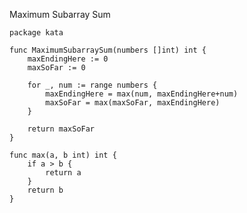 Maximum Subarray Sum

    package kata
    
    func MaximumSubarraySum(numbers []int) int {
        maxEndingHere := 0
        maxSoFar := 0
    
        for _, num := range numbers {
            maxEndingHere = max(num, maxEndingHere+num)
            maxSoFar = max(maxSoFar, maxEndingHere)
        }
    
        return maxSoFar
    }
    
    func max(a, b int) int {
        if a > b {
            return a
        }
        return b
    }
